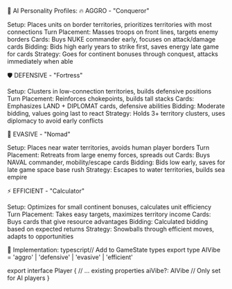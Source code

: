 🎯 AI Personality Profiles:
🔥 AGGRO - "Conqueror"

Setup: Places units on border territories, prioritizes territories with most connections
Turn Placement: Masses troops on front lines, targets enemy borders
Cards: Buys NUKE commander early, focuses on attack/damage cards
Bidding: Bids high early years to strike first, saves energy late game for cards
Strategy: Goes for continent bonuses through conquest, attacks immediately when able

🛡️ DEFENSIVE - "Fortress"

Setup: Clusters in low-connection territories, builds defensive positions
Turn Placement: Reinforces chokepoints, builds tall stacks
Cards: Emphasizes LAND + DIPLOMAT cards, defensive abilities
Bidding: Moderate bidding, values going last to react
Strategy: Holds 3+ territory clusters, uses diplomacy to avoid early conflicts

🌊 EVASIVE - "Nomad"

Setup: Places near water territories, avoids human player borders
Turn Placement: Retreats from large enemy forces, spreads out
Cards: Buys NAVAL commander, mobility/escape cards
Bidding: Bids low early, saves for late game space base rush
Strategy: Escapes to water territories, builds sea empire

⚡ EFFICIENT - "Calculator"

Setup: Optimizes for small continent bonuses, calculates unit efficiency
Turn Placement: Takes easy targets, maximizes territory income
Cards: Buys cards that give resource advantages
Bidding: Calculated bidding based on expected returns
Strategy: Snowballs through efficient moves, adapts to opportunities

💾 Implementation:
typescript// Add to GameState types
export type AIVibe = 'aggro' | 'defensive' | 'evasive' | 'efficient'

export interface Player {
  // ... existing properties
  aiVibe?: AIVibe // Only set for AI players
}